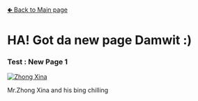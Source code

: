 [🢀 Back to Main page](index.md)

# HA! Got da new page Damwit :)

### Test : New Page 1


[![Zhong Xina](![image]((https://user-images.githubusercontent.com/109336369/180613478-63915977-5cca-4b15-b783-329f8255cb30.png)))](https://youtu.be/sxT5bnowzcU)


Mr.Zhong Xina and his bing chilling
